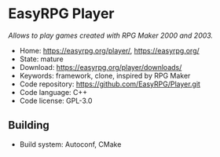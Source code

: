 # EasyRPG Player

_Allows to play games created with RPG Maker 2000 and 2003._

- Home: https://easyrpg.org/player/, https://easyrpg.org/
- State: mature
- Download: https://easyrpg.org/player/downloads/
- Keywords: framework, clone, inspired by RPG Maker
- Code repository: https://github.com/EasyRPG/Player.git
- Code language: C++
- Code license: GPL-3.0

## Building

- Build system: Autoconf, CMake
